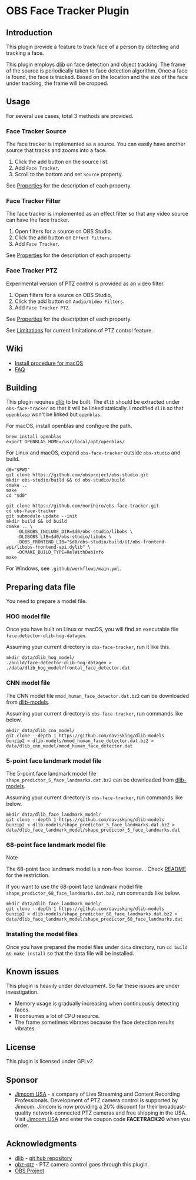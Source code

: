 # OBS Face Tracker Plugin

## Introduction

This plugin provide a feature to track face of a person by detecting and tracking a face.

This plugin employs [dlib](http://dlib.net/) on face detection and object tracking.
The frame of the source is periodically taken to face detection algorithm.
Once a face is found, the face is tracked.
Based on the location and the size of the face under tracking, the frame will be cropped.

## Usage

For several use cases, total 3 methods are provided.

### Face Tracker Source
The face tracker is implemented as a source. You can easily have another source that tracks and zooms into a face.
1. Click the add button on the source list.
2. Add `Face Tracker`.
3. Scroll to the bottom and set `Source` property.

See [Properties](doc/properties.md) for the description of each property.

### Face Tracker Filter
The face tracker is implemented as an effect filter so that any video source can have the face tracker.
1. Open filters for a source on OBS Studio.
2. Click the add button on `Effect Filters`.
3. Add `Face Tracker`.

See [Properties](doc/properties.md) for the description of each property.

### Face Tracker PTZ
Experimental version of PTZ control is provided as an video filter.
1. Open filters for a source on OBS Studio,
2. Click the add button on `Audio/Video Filters`.
3. Add `Face Tracker PTZ`.

See [Properties](doc/properties-ptz.md) for the description of each property.

See [Limitations](https://github.com/norihiro/obs-face-tracker/wiki/PTZ-Limitation)
for current limitations of PTZ control feature.

## Wiki
- [Install procedure for macOS](https://github.com/norihiro/obs-face-tracker/wiki/Install-MacOS)
- [FAQ](https://github.com/norihiro/obs-face-tracker/wiki/FAQ)

## Building

This plugin requires [dlib](http://dlib.net/) to be built.
The `dlib` should be extracted under `obs-face-tracker` so that it will be linked statically.
I modified `dlib` so that `openblasp` won't be linked but `openblas`.

For macOS,
install openblas and configure the path.
```
brew install openblas
export OPENBLAS_HOME=/usr/local/opt/openblas/
```

For Linux and macOS,
expand `obs-face-tracker` outside `obs-studio` and build.
```
d0="$PWD"
git clone https://github.com/obsproject/obs-studio.git
mkdir obs-studio/build && cd obs-studio/build
cmake ..
make
cd "$d0"

git clone https://github.com/norihiro/obs-face-tracker.git
cd obs-face-tracker
git submodule update --init
mkdir build && cd build
cmake .. \
	-DLIBOBS_INCLUDE_DIR=$d0/obs-studio/libobs \
	-DLIBOBS_LIB=$d0/obs-studio/libobs \
	-DOBS_FRONTEND_LIB="$d0/obs-studio/build/UI/obs-frontend-api/libobs-frontend-api.dylib" \
	-DCMAKE_BUILD_TYPE=RelWithDebInfo
make
```

For Windows, see `.github/workflows/main.yml`.

## Preparing data file

You need to prepare a model file.

### HOG model file
Once you have built on Linux or macOS, you will find an executable file `face-detector-dlib-hog-datagen`.

Assuming your current directory is `obs-face-tracker`, run it like this.
```shell
mkdir data/dlib_hog_model/
./build/face-detector-dlib-hog-datagen > ./data/dlib_hog_model/frontal_face_detector.dat
```

### CNN model file
The CNN model file `mmod_human_face_detector.dat.bz2` can be downloaded from [dlib-models](https://github.com/davisking/dlib-models/).

Assuming your current directory is `obs-face-tracker`, run commands like below.
```shell
mkdir data/dlib_cnn_model/
git clone --depth 1 https://github.com/davisking/dlib-models
bunzip2 < dlib-models/mmod_human_face_detector.dat.bz2 > data/dlib_cnn_model/mmod_human_face_detector.dat
```

### 5-point face landmark model file
The 5-point face landmark model file `shape_predictor_5_face_landmarks.dat.bz2` can be downloaded from [dlib-models](https://github.com/davisking/dlib-models/).

Assuming your current directory is `obs-face-tracker`, run commands like below.
```shell
mkdir data/dlib_face_landmark_model/
git clone --depth 1 https://github.com/davisking/dlib-models
bunzip2 < dlib-models/shape_predictor_5_face_landmarks.dat.bz2 > data/dlib_face_landmark_model/shape_predictor_5_face_landmarks.dat
```

### 68-point face landmark model file
> [!NOTE]
> The 68-point face landmark model is a non-free license.
. Check [README](https://github.com/davisking/dlib-models/#shape_predictor_68_face_landmarksdatbz2) for the restriction.

If you want to use the 68-point face landmark model file `shape_predictor_68_face_landmarks.dat.bz2`, run commands like below.
```shell
mkdir data/dlib_face_landmark_model/
git clone --depth 1 https://github.com/davisking/dlib-models
bunzip2 < dlib-models/shape_predictor_68_face_landmarks.dat.bz2 > data/dlib_face_landmark_model/shape_predictor_68_face_landmarks.dat
```

### Installing the model files
Once you have prepared the model files under `data` directory,
run `cd build && make install` so that the data file will be installed.

## Known issues
This plugin is heavily under development. So far these issues are under investigation.
- Memory usage is gradually increasing when continuously detecting faces.
- It consumes a lot of CPU resource.
- The frame sometimes vibrates because the face detection results vibrates.

## License
This plugin is licensed under GPLv2.

## Sponsor
- [Jimcom USA](https://www.jimcom.us/?ref=2) - a company of Live Streaming and Content Recording Professionals.
  Development of PTZ camera control is supported by Jimcom.
  Jimcom is now providing a 20% discount for their broadcast-quality network-connected PTZ cameras and free shipping in the USA.
  Visit [Jimcom USA](https://www.jimcom.us/?ref=2) and enter the coupon code **FACETRACK20** when you order.

## Acknowledgments
- [dlib](http://dlib.net/) - [git hub repository](https://github.com/davisking/dlib)
- [obz-ptz](https://github.com/glikely/obs-ptz) - PTZ camera control goes through this plugin.
- [OBS Project](https://obsproject.com/)

